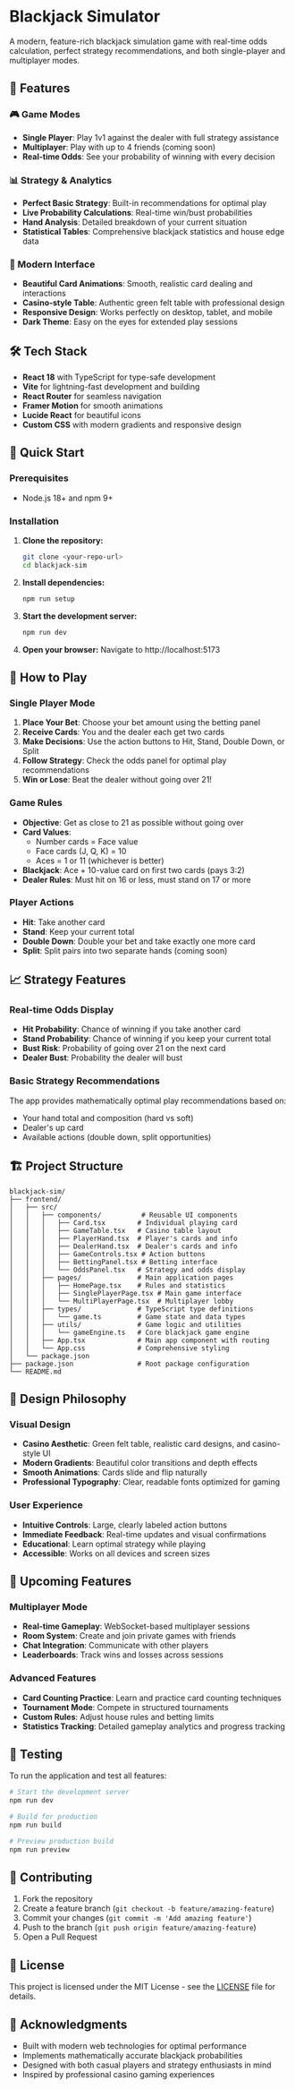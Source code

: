 # Blackjack Simulator

A modern, feature-rich blackjack simulation game with real-time odds calculation, perfect strategy recommendations, and both single-player and multiplayer modes.

## 🎯 Features

### 🎮 Game Modes
- **Single Player**: Play 1v1 against the dealer with full strategy assistance
- **Multiplayer**: Play with up to 4 friends (coming soon)
- **Real-time Odds**: See your probability of winning with every decision

### 📊 Strategy & Analytics
- **Perfect Basic Strategy**: Built-in recommendations for optimal play
- **Live Probability Calculations**: Real-time win/bust probabilities
- **Hand Analysis**: Detailed breakdown of your current situation
- **Statistical Tables**: Comprehensive blackjack statistics and house edge data

### 🎨 Modern Interface
- **Beautiful Card Animations**: Smooth, realistic card dealing and interactions
- **Casino-style Table**: Authentic green felt table with professional design
- **Responsive Design**: Works perfectly on desktop, tablet, and mobile
- **Dark Theme**: Easy on the eyes for extended play sessions

## 🛠️ Tech Stack

- **React 18** with TypeScript for type-safe development
- **Vite** for lightning-fast development and building
- **React Router** for seamless navigation
- **Framer Motion** for smooth animations
- **Lucide React** for beautiful icons
- **Custom CSS** with modern gradients and responsive design

## 🚀 Quick Start

### Prerequisites
- Node.js 18+ and npm 9+

### Installation

1. **Clone the repository:**
   ```bash
   git clone <your-repo-url>
   cd blackjack-sim
   ```

2. **Install dependencies:**
   ```bash
   npm run setup
   ```

3. **Start the development server:**
   ```bash
   npm run dev
   ```

4. **Open your browser:**
   Navigate to http://localhost:5173

## 🎲 How to Play

### Single Player Mode
1. **Place Your Bet**: Choose your bet amount using the betting panel
2. **Receive Cards**: You and the dealer each get two cards
3. **Make Decisions**: Use the action buttons to Hit, Stand, Double Down, or Split
4. **Follow Strategy**: Check the odds panel for optimal play recommendations
5. **Win or Lose**: Beat the dealer without going over 21!

### Game Rules
- **Objective**: Get as close to 21 as possible without going over
- **Card Values**:
  - Number cards = Face value
  - Face cards (J, Q, K) = 10
  - Aces = 1 or 11 (whichever is better)
- **Blackjack**: Ace + 10-value card on first two cards (pays 3:2)
- **Dealer Rules**: Must hit on 16 or less, must stand on 17 or more

### Player Actions
- **Hit**: Take another card
- **Stand**: Keep your current total
- **Double Down**: Double your bet and take exactly one more card
- **Split**: Split pairs into two separate hands (coming soon)

## 📈 Strategy Features

### Real-time Odds Display
- **Hit Probability**: Chance of winning if you take another card
- **Stand Probability**: Chance of winning if you keep your current total
- **Bust Risk**: Probability of going over 21 on the next card
- **Dealer Bust**: Probability the dealer will bust

### Basic Strategy Recommendations
The app provides mathematically optimal play recommendations based on:
- Your hand total and composition (hard vs soft)
- Dealer's up card
- Available actions (double down, split opportunities)

## 🏗️ Project Structure

```
blackjack-sim/
├── frontend/
│   ├── src/
│   │   ├── components/          # Reusable UI components
│   │   │   ├── Card.tsx        # Individual playing card
│   │   │   ├── GameTable.tsx   # Casino table layout
│   │   │   ├── PlayerHand.tsx  # Player's cards and info
│   │   │   ├── DealerHand.tsx  # Dealer's cards and info
│   │   │   ├── GameControls.tsx # Action buttons
│   │   │   ├── BettingPanel.tsx # Betting interface
│   │   │   └── OddsPanel.tsx   # Strategy and odds display
│   │   ├── pages/              # Main application pages
│   │   │   ├── HomePage.tsx    # Rules and statistics
│   │   │   ├── SinglePlayerPage.tsx # Main game interface
│   │   │   └── MultiPlayerPage.tsx  # Multiplayer lobby
│   │   ├── types/              # TypeScript type definitions
│   │   │   └── game.ts         # Game state and data types
│   │   ├── utils/              # Game logic and utilities
│   │   │   └── gameEngine.ts   # Core blackjack game engine
│   │   ├── App.tsx             # Main app component with routing
│   │   └── App.css             # Comprehensive styling
│   └── package.json
├── package.json                # Root package configuration
└── README.md
```

## 🎨 Design Philosophy

### Visual Design
- **Casino Aesthetic**: Green felt table, realistic card designs, and casino-style UI
- **Modern Gradients**: Beautiful color transitions and depth effects
- **Smooth Animations**: Cards slide and flip naturally
- **Professional Typography**: Clear, readable fonts optimized for gaming

### User Experience
- **Intuitive Controls**: Large, clearly labeled action buttons
- **Immediate Feedback**: Real-time updates and visual confirmations
- **Educational**: Learn optimal strategy while playing
- **Accessible**: Works on all devices and screen sizes

## 🔮 Upcoming Features

### Multiplayer Mode
- **Real-time Gameplay**: WebSocket-based multiplayer sessions
- **Room System**: Create and join private games with friends
- **Chat Integration**: Communicate with other players
- **Leaderboards**: Track wins and losses across sessions

### Advanced Features
- **Card Counting Practice**: Learn and practice card counting techniques
- **Tournament Mode**: Compete in structured tournaments
- **Custom Rules**: Adjust house rules and betting limits
- **Statistics Tracking**: Detailed gameplay analytics and progress tracking

## 🧪 Testing

To run the application and test all features:

```bash
# Start the development server
npm run dev

# Build for production
npm run build

# Preview production build
npm run preview
```

## 🤝 Contributing

1. Fork the repository
2. Create a feature branch (`git checkout -b feature/amazing-feature`)
3. Commit your changes (`git commit -m 'Add amazing feature'`)
4. Push to the branch (`git push origin feature/amazing-feature`)
5. Open a Pull Request

## 📄 License

This project is licensed under the MIT License - see the [LICENSE](LICENSE) file for details.

## 🎉 Acknowledgments

- Built with modern web technologies for optimal performance
- Implements mathematically accurate blackjack probabilities
- Designed with both casual players and strategy enthusiasts in mind
- Inspired by professional casino gaming experiences

